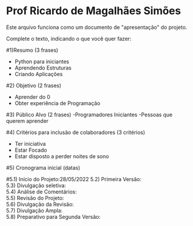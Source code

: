 # Prof Ricardo de Magalhães Simões

Este arquivo funciona como um documento de "apresentação" do projeto.

Complete o texto, indicando o que você quer fazer:

#1)Resumo (3 frases)
  - Python para iniciantes
  - Aprendendo Estruturas
  - Criando Aplicações

#2) Objetivo (2 frases)
  - Aprender do 0
  - Obter experiência de Programação

#3) Público Alvo (2 frases)
  -Programadores Iniciantes
  -Pessoas que querem aprender


#4) Critérios para inclusão de colaboradores (3 critérios)
  - Ter iniciativa
  - Estar Focado 
  - Estar disposto a perder noites de sono

#5) Cronograma inicial (datas)

#5.1) Início do Projeto:28/05/2022 
5.2) Primeira Versão:  
5.3) Divulgação seletiva:  
5.4) Análise de Comentários:  
5.5) Revisão do Projeto:  
5.6) Divulgação da Revisão:  
5.7) Divulgação Ampla:  
5.8) Preparativo para Segunda Versão:  
